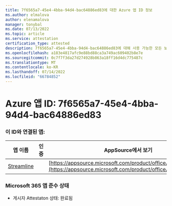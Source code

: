 ```yaml
---
title: 7f6565a7-45e4-4bba-94d4-bac64886ed83에 대한 Azure 앱 ID 정보
ms.author: elmalova
author: elenamalova
manager: tonybal
ms.date: 07/13/2022
ms.topic: article
ms.service: attestation
certification_type: attested
description: 7f6565a7-45e4-4bba-94d4-bac64886ed83에 대해 사용 가능한 모든 보안 및 규정 준수 정보입니다.
ms.openlocfilehash: a183e4817afc9e88bd88ca3a749ac609402b8e7e
ms.sourcegitcommit: 0c7f7f3da27d274928b863a18ff16d4dc775487c
ms.translationtype: MT
ms.contentlocale: ko-KR
ms.lasthandoff: 07/14/2022
ms.locfileid: "66784852"
---
```

# <a name="azure-app-id-7f6565a7-45e4-4bba-94d4-bac64886ed83"></a>Azure 앱 ID: 7f6565a7-45e4-4bba-94d4-bac64886ed83


### <a name="apps-associated-with-this-id"></a>이 ID와 연결된 앱:
| **앱 이름** | **인증** | **AppSource에서 보기** |
|--------------|---------------|-----------------------|
| [Streamline](../forward/WA200004100.md) |  | [https://appsource.microsoft.com/product/office/WA200004100](https://appsource.microsoft.com/product/office/WA200004100) |

### <a name="microsoft-365-app-compliance-status"></a>Microsoft 365 앱 준수 상태
- 게시자 Attestaton 상태: 완료됨
